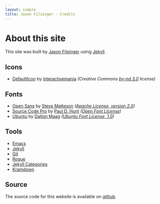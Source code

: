 ```yaml
---
layout: simple
title: Jason Filsinger - Credits
---
```


# About this site

This site was built by [Jason Filsinger](https://filsinger.me) using [Jekyll](https://github.com/mojombo/jekyll).

## Icons

* [DefaultIcon](http://www.defaulticon.com/) by [interactivemania](http://www.interactivemania.com/) _(Creative Commons [by-nd 3.0](http://creativecommons.org/licenses/by-nd/3.0/) license)_

## Fonts

* [Open Sans](https://fonts.google.com/specimen/Open+Sans) by [Steve Matteson](http://en.wikipedia.org/wiki/Steve_Matteson) _([Apache License, version 2.0](https://www.apache.org/licenses/LICENSE-2.0.html))_
* [Source Code Pro](https://fonts.google.com/specimen/Source+Code+Pro) by [Paul D. Hunt]() _([Open Font License](https://scripts.sil.org/cms/scripts/page.php?site_id=nrsi&id=OFL_web))_
* [Ubuntu](https://fonts.google.com/specimen/Ubuntu) by [Dalton Maag](http://www.daltonmaag.com/) _([Ubuntu Font License, 1.0](http://font.ubuntu.com/))_

## Tools

* [Emacs](https://www.gnu.org/software/emacs)
* [Jekyll](https://github.com/mojombo/jekyll)
* [Git](https://git-scm.com)
* [Rogue](https://github.com/jneen/rouge)
* [Jekyll Categories](https://github.com/zroger/jekyll-categories)
* [Kramdown](https://kramdown.gettalong.org/)

## Source

The source code for this website is available on [github](https://github.com/filsinger/filsinger.me).
